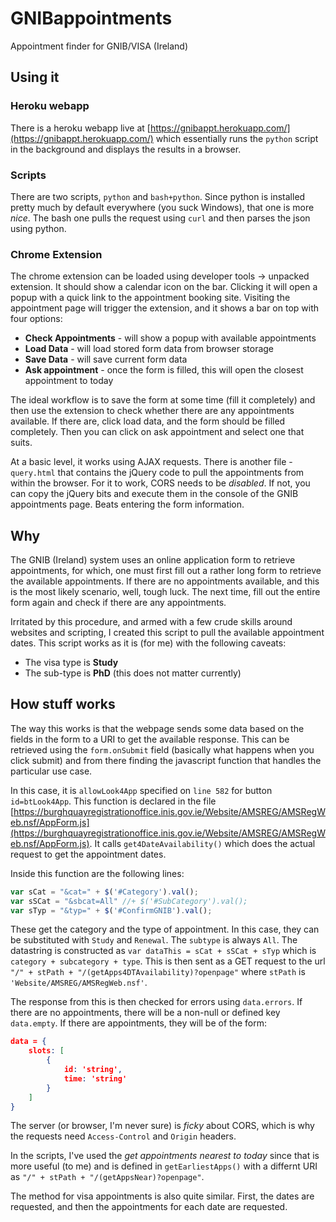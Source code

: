 # GNIBappointments
Appointment finder for GNIB/VISA (Ireland)

## Using it

### Heroku webapp

There is a heroku webapp live at [https://gnibappt.herokuapp.com/](https://gnibappt.herokuapp.com/)
which essentially runs the `python` script in the background and displays
the results in a browser.

### Scripts

There are two scripts, `python` and `bash+python`. Since python
is installed pretty much by default everywhere (you suck Windows), that
one is more _nice_. The bash one pulls the request using `curl` and then
parses the json using python.

### Chrome Extension
The chrome extension can be loaded using developer tools -> unpacked extension. 
It should show a calendar icon on the bar. Clicking it will open a popup with a quick link to the appointment booking site.
Visiting the appointment page will trigger the extension, and it shows a bar on top with four options:

* **Check Appointments** - will show a popup with available appointments
* **Load Data** - will load stored form data from browser storage
* **Save Data** - will save current form data
* **Ask appointment** - once the form is filled, this will open the closest appointment to today

The ideal workflow is to save the form at some time (fill it completely) and then use the extension
to check whether there are any appointments available. If there are, click load data, and the form
should be filled completely. Then you can click on ask appointment and select one that suits.

At a basic level, it works using AJAX requests. 
There is another file - `query.html` that contains the jQuery code
to pull the appointments from within the browser. For it to work,
CORS needs to be _disabled_. If not, you can copy the jQuery bits
and execute them in the console of the GNIB appointments page. Beats
entering the form information.

## Why
The GNIB (Ireland) system uses an online application form to retrieve 
appointments, for which, one must first fill out a rather long form
to retrieve the available appointments. If there are no appointments
available, and this is the most likely scenario, well, tough luck.
The next time, fill out the entire form again and check if there are
any appointments.

Irritated by this procedure, and armed with a few crude skills around
websites and scripting, I created this script to pull the available
appointment dates. This script works as it is (for me) with the following
caveats:

 * The visa type is **Study**
 * The sub-type is **PhD** (this does not matter currently)

## How stuff works
The way this works is that the webpage sends some data based on the fields
in the form to a URI to get the available response. This can be retrieved
using the `form.onSubmit` field (basically what happens when you click
submit) and from there finding the javascript function that handles the
particular use case.

In this case, it is `allowLook4App` specified on `line 582` for button
`id=btLook4App`. This function is declared in the file 
[https://burghquayregistrationoffice.inis.gov.ie/Website/AMSREG/AMSRegWeb.nsf/AppForm.js](https://burghquayregistrationoffice.inis.gov.ie/Website/AMSREG/AMSRegWeb.nsf/AppForm.js).
It calls `get4DateAvailability()` which does the actual request to get
the appointment dates. 

Inside this function are the following lines:

```javascript
var sCat = "&cat=" + $('#Category').val();
var sSCat = "&sbcat=All" //+ $('#SubCategory').val();
var sTyp = "&typ=" + $('#ConfirmGNIB').val();
```
These get the category and the type of appointment.
In this case, they can be substituted with `Study` and `Renewal`.
The `subtype` is always `All`. 
The datastring is constructed as `var dataThis = sCat + sSCat + sTyp`
which is `category + subcategory + type`.
This is then sent as a GET request to the url `"/" + stPath + "/(getApps4DTAvailability)?openpage"`
where `stPath` is `'Website/AMSREG/AMSRegWeb.nsf'`.

The response from this is then checked for errors using `data.errors`.
If there are no appointments, there will be a non-null or defined key `data.empty`.
If there are appointments, they will be of the form:
```json
data = {
    slots: [
        {
            id: 'string',
            time: 'string'
        }
    ]
}
```

The server (or browser, I'm never sure) is _ficky_ about CORS, which is why
the requests need `Access-Control` and `Origin` headers. 

In the scripts, I've used the _get appointments nearest to today_ since that 
is more useful (to me) and is defined in `getEarliestApps()` with a differnt
URI as `"/" + stPath + "/(getAppsNear)?openpage"`.

The method for visa appointments is also quite similar. First, the dates are
requested, and then the appointments for each date are requested.